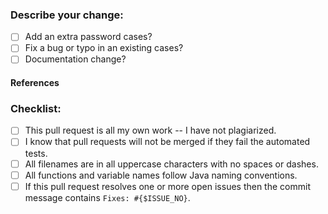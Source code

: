 ### **Describe your change:**

- [ ] Add an extra password cases?
- [ ] Fix a bug or typo in an existing cases?
- [ ] Documentation change?

#### References

<!-- Add any reference to previous pull-request or issue -->

### **Checklist:**

<!-- Remove items that do not apply. For completed items, change [ ] to [x]. -->

- [ ] This pull request is all my own work -- I have not plagiarized.
- [ ] I know that pull requests will not be merged if they fail the automated tests.
- [ ] All filenames are in all uppercase characters with no spaces or dashes.
- [ ] All functions and variable names follow Java naming conventions.
- [ ] If this pull request resolves one or more open issues then the commit message contains `Fixes: #{$ISSUE_NO}`.
